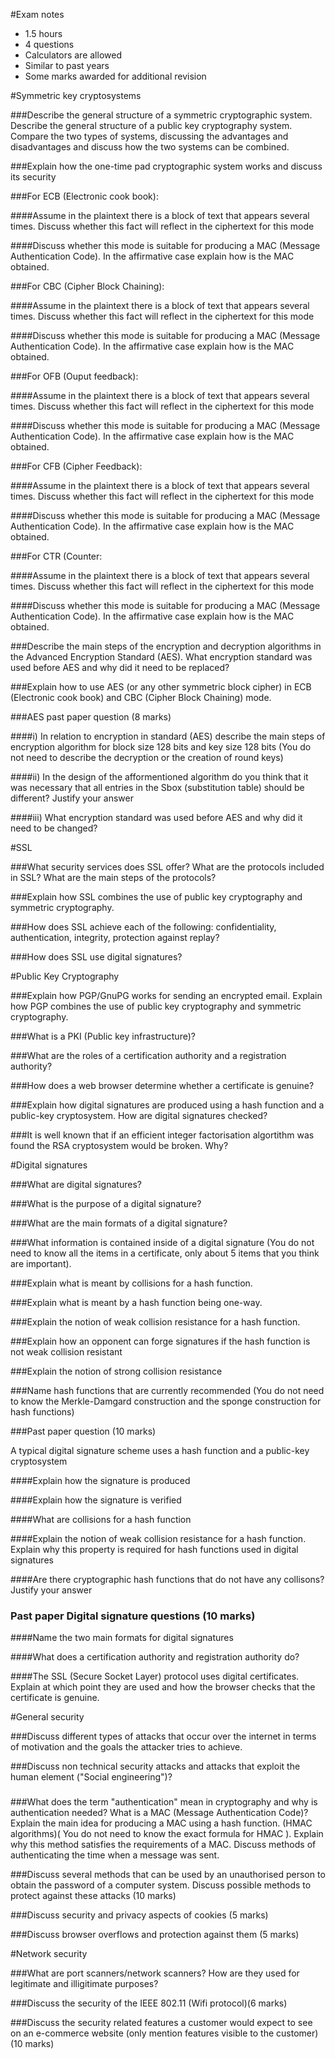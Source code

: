 #Exam notes

* 1.5 hours
* 4 questions
* Calculators are allowed
* Similar to past years
* Some marks awarded for additional revision

#Symmetric key cryptosystems

###Describe the general structure of a symmetric cryptographic system. Describe the general structure of a public key cryptography system. Compare the two types of systems, discussing the advantages and disadvantages and discuss how the two systems can be combined.

###Explain how the one-time pad cryptographic system works and discuss its security

###For ECB (Electronic cook book):

####Assume in the plaintext there is a block of text that appears several times. Discuss whether this fact will reflect in the ciphertext for this mode

####Discuss whether this mode is suitable for producing a MAC (Message Authentication Code). In the affirmative case explain how is the MAC obtained. 

###For CBC (Cipher Block Chaining):

####Assume in the plaintext there is a block of text that appears several times. Discuss whether this fact will reflect in the ciphertext for this mode

####Discuss whether this mode is suitable for producing a MAC (Message Authentication Code). In the affirmative case explain how is the MAC obtained. 

###For OFB (Ouput feedback):

####Assume in the plaintext there is a block of text that appears several times. Discuss whether this fact will reflect in the ciphertext for this mode

####Discuss whether this mode is suitable for producing a MAC (Message Authentication Code). In the affirmative case explain how is the MAC obtained. 

###For CFB (Cipher Feedback):

####Assume in the plaintext there is a block of text that appears several times. Discuss whether this fact will reflect in the ciphertext for this mode

####Discuss whether this mode is suitable for producing a MAC (Message Authentication Code). In the affirmative case explain how is the MAC obtained. 

###For CTR (Counter:

####Assume in the plaintext there is a block of text that appears several times. Discuss whether this fact will reflect in the ciphertext for this mode

####Discuss whether this mode is suitable for producing a MAC (Message Authentication Code). In the affirmative case explain how is the MAC obtained. 


###Describe the main steps of the encryption and decryption algorithms in the Advanced Encryption Standard (AES). What encryption standard was used before AES and why did it need to be replaced?

###Explain how to use AES (or any other symmetric block cipher) in ECB (Electronic cook book) and CBC (Cipher Block Chaining) mode. 

###AES past paper question (8 marks)

####i) In relation to encryption in standard (AES) describe the main steps of encryption algorithm for block size 128 bits and key size 128 bits (You do not need to describe the decryption or the creation of round keys)

####ii) In the design of the afformentioned algorithm do you think that it was necessary that all entries in the Sbox (substitution table) should be different? Justify your answer

####iii) What encryption standard was used before AES and why did it need to be changed?

#SSL

###What security services does SSL offer? What are the protocols included in SSL? What are the main steps of the protocols? 

###Explain how SSL combines the use of public key cryptography and symmetric cryptography. 

###How does SSL achieve each of the following: confidentiality, authentication, integrity, protection against replay?

###How does SSL use digital signatures?

#Public Key Cryptography

###Explain how PGP/GnuPG works for sending an encrypted email. Explain how PGP combines the use of public key cryptography and symmetric cryptography. 

###What is a PKI (Public key infrastructure)?

###What are the roles of a certification authority and a registration authority?

###How does a web browser determine whether a certificate is genuine?

###Explain how digital signatures are produced using a hash function and a public-key cryptosystem. How are digital signatures checked?

###It is well known that if an efficient integer factorisation algortithm was found the RSA cryptosystem would be broken. Why?

#Digital signatures

###What are digital signatures?

###What is the purpose of a digital signature?

###What are the main formats of a digital signature?

###What information is contained inside of a digital signature (You do not need to know all the items in a certificate, only about 5 items that you think are important). 



###Explain what is meant by collisions for a hash function. 

###Explain what is meant by a hash function being one-way.

###Explain the notion of weak collision resistance for a hash function.

###Explain how an opponent can forge signatures if the hash function is not weak collision resistant

###Explain the notion of strong collision resistance 

###Name hash functions that are currently recommended (You do not need to know the Merkle-Damgard construction and the sponge construction for hash functions)

###Past paper question (10 marks)

A typical digital signature scheme uses a hash function and a public-key cryptosystem

####Explain how the signature is produced

####Explain how the signature is verified

####What are collisions for a hash function

####Explain the notion of weak collision resistance for a hash function. Explain why this property is required for hash functions used in digital signatures

####Are there cryptographic hash functions that do not have any collisons? Justify your answer

### Past paper Digital signature questions (10 marks)

####Name the two main formats for digital signatures

####What does a certification authority and registration authority do?

####The SSL (Secure Socket Layer) protocol uses digital certificates. Explain at which point they are used and how the browser checks that the certificate is genuine. 

#General security

###Discuss different types of attacks that occur over the internet in terms of motivation and the goals the attacker tries to achieve. 

###Discuss non technical security attacks and attacks that exploit the human element ("Social engineering")?

###

###What does the term "authentication" mean in cryptography and why is authentication needed? What is a MAC (Message Authentication Code)? Explain the main idea for producing a MAC using a hash function. (HMAC algorithms)( You do not need to know the exact formula for HMAC ). Explain why this method satisfies the requirements of a MAC. Discuss methods of authenticating the time when a message was sent. 

###Discuss several methods that can be used by an unauthorised person to obtain the password of a computer system. Discuss possible methods to protect against these attacks (10 marks)

###Discuss security and privacy aspects of cookies (5 marks)

###Discuss browser overflows and protection against them (5 marks)

#Network security

###What are port scanners/network scanners? How are they used for legitimate and illigitimate purposes?

###Discuss the security of the IEEE 802.11 (Wifi protocol)(6 marks)

###Discuss the security related features a customer would expect to see on an e-commerce website (only mention features visible to the customer) (10 marks)

